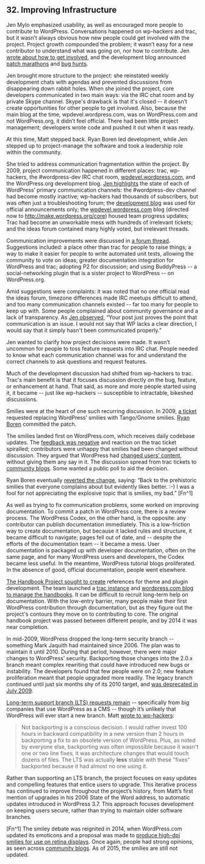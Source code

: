 

## 32. Improving Infrastructure

Jen Mylo emphasized usability, as well as encouraged more people to contribute to WordPress. Conversations happened on wp-hackers and trac, but it wasn’t always obvious how new people could get involved with the project. Project growth compounded the problem; it wasn’t easy for a new contributor to understand what was going on, nor how to contribute. Jen <a href="http://wordpress.org/news/2009/03/contributing-to-wordpress-part-i-development/">wrote about how to get involved</a>, and the development blog announced <a href="http://wordpress.org/news/2009/04/the-super-awesome-wordpress-24-hour-has-patch-marathon/">patch marathons</a> and <a href="http://wordpress.org/news/2009/10/upcoming-bug-hunts/">bug hunts</a>.	

Jen brought more structure to the project: she reinstated weekly development chats with agendas and prevented discussions from disappearing down rabbit holes. When she joined the project, core developers communicated in two main ways: via the IRC chat room and by private Skype channel. Skype's drawback is that it's closed -- it doesn’t create opportunities for other people to get involved. Also, because the main blog at the time, wpdevel.wordpress.com, was on WordPress.com and not WordPress.org, it didn’t feel official. There had been little project management; developers wrote code and pushed it out when it was ready.	

At this time,  Matt stepped back. Ryan Boren led development, while Jen stepped up to project-manage the software and took a leadership role within the community. 

She tried to address communication fragmentation within the project. By 2009, project communication happened in different places: trac, wp-hackers, the #wordpress-dev IRC chat room, <a href="http://make.wordpress.org/core/page/121/">wpdevel.wordpress.com</a>, and the WordPress.org development blog. <a href="https://wordpress.org/news/2009/05/ideas/">Jen highlights</a> the state of each of WordPress’ primary communication channels: the #wordpress-dev channel had become mostly inactive; wp-hackers had thousands of subscribers, but was often just a troubleshooting forum; the <a href="http://wordpress.org/news/">development blog</a> was used for official announcements only; the <a href="http://make.wordpress.org/core/">wpdevel.wordpress.com</a> blog (directed now to http://make.wordpress.org/core) housed team progress updates; Trac had become an unworkable mess with hundreds of irrelevant tickets; and the ideas forum contained many highly voted, but irrelevant threads.	

Communication improvements were discussed in <a href="http://wordpress.org/support/topic/ideas-forumcommunication-channels?replies=55">a forum thread</a>. Suggestions included: a place other than trac for people to raise things; a way to make it easier for people to write automated unit tests, allowing the community to vote on ideas; greater documentation integration for WordPress and trac; adopting P2 for discussion; and using BuddyPress -- a social-networking plugin that is a sister project to WordPress -- on WordPress.org.

Amid suggestions were complaints: it was noted that no one official read the ideas forum,  timezone differences made IRC meetups difficult to attend, and too many communication channels existed -- far too many for people to keep up with. Some people complained about community governance and a lack of transparency. As <a href="http://wordpress.org/support/topic/ideas-forumcommunication-channels/page/2?replies=55#post-1071517">Jen observed</a>, “Your post just proves the point that communication is an issue. I would not say that WP lacks a clear direction, I would say that it simply hasn't been communicated properly.”	

Jen wanted to clarify how project decisions were made. It wasn’t uncommon for people to toss feature requests into IRC chat. People needed to know what each communication channel was for and understand the correct channels to ask questions and request features.

Much of the development discussion had shifted from wp-hackers to trac. Trac's main benefit is that it focuses discussion directly on the bug, feature, or enhancement at hand. That said, as more and more people started using it, it became -- just like wp-hackers -- susceptible to intractable, bikeshed discussions.

Smilies were at the heart of one such recurring discussion. In 2009, <a href="https://core.trac.wordpress.org/ticket/10145">a ticket</a> requested replacing WordPress’ smilies with Tango/Gnome smilies. <a href="https://core.trac.wordpress.org/changeset/11685">Ryan Boren</a> committed the patch.

The smilies landed first on WordPress.com, which receives daily codebase updates. The <a href="http://en.forums.wordpress.com/topic/new-smilies?replies=84">feedback was negative</a> and reaction on the trac ticket spiralled; contributors were unhappy that smilies had been changed without discussion. They argued that WordPress had <a href="https://core.trac.wordpress.org/ticket/10145#comment:18">changed users’ content</a>, without giving them any say in it. The discussion spread from trac tickets to <a href="http://wptavern.com/nothing-to-smile-about">community blogs</a>. Some wanted a public poll to aid the decision. 

Ryan Boren eventually <a href="https://core.trac.wordpress.org/ticket/10145#comment:28">reverted the change</a>, saying: “Back to the prehistoric smilies that everyone complains about but evidently likes better. :-) I was a fool for not appreciating the explosive topic that is smilies, my bad.” [Fn^1]	

As well as trying to fix communication problems, some worked on improving documentation. To commit a patch in WordPress core, there is a review process. The WordPress Codex, on the other hand, is the opposite: any contributor can publish documentation immediately. This is a low-friction way to create documentation, but because it lacked rules and structure, it became difficult to navigate; pages fell out of date, and -- despite the efforts of the documentation team -- it became a mess. User documentation is packaged up with developer documentation, often on the same page, and for many WordPress users and developers, the Codex became less useful. In the meantime, WordPress tutorial blogs proliferated. In the absence of good, official documentation, people went elsewhere.

<a href="http://lists.wordpress.org/pipermail/wp-docs/2009-August/002034.html">The Handbook Project sought to create</a> references for theme and plugin development. The team launched a <a href="http://docs.trac.wordpress.org/">trac instance</a> and <a href="http://wphandbook.wordpress.com/">wordpress.com blog to manage the handbooks</a>. It can be difficult to recruit long-term help on documentation. With the low-entry barrier, many people make their first WordPress contribution through documentation, but as they figure out the project's contours they move on to contributing to core. The original handbook project was passed between different people, and by 2014 it was near completion.

In mid-2009, WordPress dropped the long-term security branch -- something Mark Jaquith had maintained since 2006. The plan was to maintain it until 2010. During that period, however, there were major changes to WordPress’ security. Backporting those changes into the 2.0.x branch meant complex rewriting that could have introduced new bugs or instability. The developers found that few people were on 2.0; new feature proliferation meant that people upgraded more readily. The legacy branch continued until just six months shy of its 2010 target, and <a href="http://wordpress.org/news/2009/07/the-wordpress-2-0-x-legacy-branch-is-deprecated/">was deprecated in July 2009</a>.	

<a href="http://lists.wordpress.org/pipermail/wp-hackers/2010-June/032447.html">Long-term support branch (LTS) requests remain</a> -- specifically from big companies that use WordPress as a CMS -- though it’s unlikely that WordPress will ever start a new branch. Matt <a href="http://lists.wordpress.org/pipermail/wp-hackers/2010-June/032483.html">wrote to wp-hackers</a>:	

<blockquote>Not backporting is a conscious decision. I would rather invest 100 hours in backward compatibility in a new version than 2 hours in backporting a fix to an obsolete version of WordPress. Plus, as noted by everyone else, backporting was often impossible because it wasn't one or two line fixes, it was architecture changes that would touch dozens of files. The LTS was actually <strong>less</strong> stable with these "fixes" backported because it had almost no one using it.</blockquote>

Rather than supporting an LTS branch, the project focuses on easy updates and compelling features that entice users to upgrade. This iterative process has continued to improve throughout the project’s history, from Matt’s first mention of upgrades in his 2006 State of the Word address, to automatic updates introduced in WordPress 3.7. This approach focuses development on keeping users secure, rather than trying to maintain older software branches.


[Fn^1] The smiley debate was reignited in 2014, when WordPress.com updated its emoticons and a proposal was made to <a href="https://core.trac.wordpress.org/ticket/24970">produce high-dpi smilies for use on retina displays</a>. Once again, people had strong opinions, as seen across <a href="http://wptavern.com/wordpress-smiley-wars-will-core-adopt-new-emoticons">community blogs</a>. As of 2015, the smilies are still not updated.
